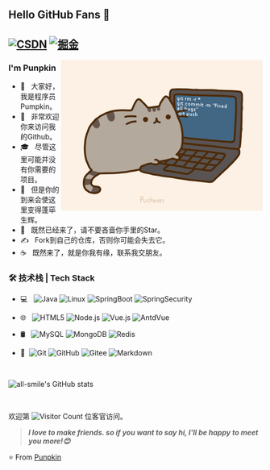## Hello GitHub Fans 👋
[![CSDN](https://img.shields.io/badge/CSDN-Pumpkin-orange)](https://blog.csdn.net/nanshen__?spm=1000.2115.3001.5343)
[![掘金](https://img.shields.io/badge/%E6%8E%98%E9%87%91-Pumpkin-orange)](https://juejin.cn/user/207152608456365)
---
<img align="right" alt="GIF" src="https://raw.githubusercontent.com/duan-nan/duan-nan/main/pusheencode.gif" />

### I'm Punpkin 

- 🔭 &nbsp; 大家好，我是程序员Pumpkin。
- 🤔 &nbsp; 非常欢迎你来访问我的Github。
- 🎓 &nbsp; 尽管这里可能并没有你需要的项目。
- 💼 &nbsp; 但是你的到来会使这里变得蓬荜生辉。
- 🌱 &nbsp; 既然已经来了，请不要吝啬你手里的Star。
- ✍️ &nbsp; Fork到自己的仓库，否则你可能会失去它。
- ☕ &nbsp; 既然来了，就是你我有缘，联系我交朋友。

### 🛠 技术栈 | Tech Stack

- 💻 &#160; ![Java](https://img.shields.io/badge/-Java-white?style=flat&logo=openjdk&logoColor=007396)
  ![Linux](https://img.shields.io/badge/-Linux-white?style=flat&logo=Linux&logoColor=FCC624)
  ![SpringBoot](https://img.shields.io/badge/-SpringBoot-white?style=flat&logo=springboot&logoColor=green)
  ![SpringSecurity](https://img.shields.io/badge/-SpringSecurity-white?style=flat&logo=SpringSecurity&logoColor=green)
- 🌐 &#160; ![HTML5](https://img.shields.io/badge/-HTML5-white?style=flat&logo=HTML5)
  ![Node.js](https://img.shields.io/badge/-Node.js-white?style=flat&logo=node.js)
  ![Vue.js](https://img.shields.io/badge/-VueJS-white?style=flat&logo=Vue.js)
  ![AntdVue](https://img.shields.io/badge/-AntdVue-white?style=flat&logo=antdesign)
- 🛢 &#160; ![MySQL](https://img.shields.io/badge/-MySQL-white?style=flat&logo=mysql)
  ![MongoDB](https://img.shields.io/badge/-MongoDB-white?style=flat&logo=mongodb)
  ![Redis](https://img.shields.io/badge/-Redis-white?style=flat&logo=redis)
- 🔧 &#160;![Git](https://img.shields.io/badge/-Git-white?style=flat&logo=git)
  ![GitHub](https://img.shields.io/badge/-GitHub-333333?style=flat&logo=github)
  ![Gitee](https://img.shields.io/badge/-Gitee-red?style=flat&logo=gitee)
  ![Markdown](https://img.shields.io/badge/-Markdown-333333?style=flat&logo=markdown)

  <br>

![all-smile's GitHub stats](https://github-readme-stats.vercel.app/api?username=duan-nan&show_icons=true)



<br>

欢迎第 ![Visitor Count](https://profile-counter.glitch.me/duan-nan/count.svg) 位客官访问。

> ***I love to make friends. so if you want to say hi, I'll be happy to meet you more!😊***
>
⭐️ From [Punpkin](https://github.com/duan-nan)
